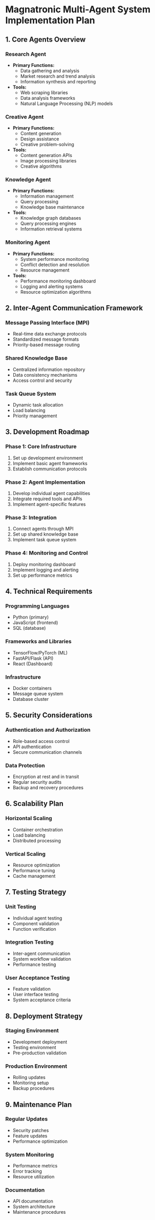 # Magnatronic Multi-Agent System Implementation Plan

## 1. Core Agents Overview

### Research Agent
- **Primary Functions:**
  - Data gathering and analysis
  - Market research and trend analysis
  - Information synthesis and reporting
- **Tools:**
  - Web scraping libraries
  - Data analysis frameworks
  - Natural Language Processing (NLP) models

### Creative Agent
- **Primary Functions:**
  - Content generation
  - Design assistance
  - Creative problem-solving
- **Tools:**
  - Content generation APIs
  - Image processing libraries
  - Creative algorithms

### Knowledge Agent
- **Primary Functions:**
  - Information management
  - Query processing
  - Knowledge base maintenance
- **Tools:**
  - Knowledge graph databases
  - Query processing engines
  - Information retrieval systems

### Monitoring Agent
- **Primary Functions:**
  - System performance monitoring
  - Conflict detection and resolution
  - Resource management
- **Tools:**
  - Performance monitoring dashboard
  - Logging and alerting systems
  - Resource optimization algorithms

## 2. Inter-Agent Communication Framework

### Message Passing Interface (MPI)
- Real-time data exchange protocols
- Standardized message formats
- Priority-based message routing

### Shared Knowledge Base
- Centralized information repository
- Data consistency mechanisms
- Access control and security

### Task Queue System
- Dynamic task allocation
- Load balancing
- Priority management

## 3. Development Roadmap

### Phase 1: Core Infrastructure
1. Set up development environment
2. Implement basic agent frameworks
3. Establish communication protocols

### Phase 2: Agent Implementation
1. Develop individual agent capabilities
2. Integrate required tools and APIs
3. Implement agent-specific features

### Phase 3: Integration
1. Connect agents through MPI
2. Set up shared knowledge base
3. Implement task queue system

### Phase 4: Monitoring and Control
1. Deploy monitoring dashboard
2. Implement logging and alerting
3. Set up performance metrics

## 4. Technical Requirements

### Programming Languages
- Python (primary)
- JavaScript (frontend)
- SQL (database)

### Frameworks and Libraries
- TensorFlow/PyTorch (ML)
- FastAPI/Flask (API)
- React (Dashboard)

### Infrastructure
- Docker containers
- Message queue system
- Database cluster

## 5. Security Considerations

### Authentication and Authorization
- Role-based access control
- API authentication
- Secure communication channels

### Data Protection
- Encryption at rest and in transit
- Regular security audits
- Backup and recovery procedures

## 6. Scalability Plan

### Horizontal Scaling
- Container orchestration
- Load balancing
- Distributed processing

### Vertical Scaling
- Resource optimization
- Performance tuning
- Cache management

## 7. Testing Strategy

### Unit Testing
- Individual agent testing
- Component validation
- Function verification

### Integration Testing
- Inter-agent communication
- System workflow validation
- Performance testing

### User Acceptance Testing
- Feature validation
- User interface testing
- System acceptance criteria

## 8. Deployment Strategy

### Staging Environment
- Development deployment
- Testing environment
- Pre-production validation

### Production Environment
- Rolling updates
- Monitoring setup
- Backup procedures

## 9. Maintenance Plan

### Regular Updates
- Security patches
- Feature updates
- Performance optimization

### System Monitoring
- Performance metrics
- Error tracking
- Resource utilization

### Documentation
- API documentation
- System architecture
- Maintenance procedures